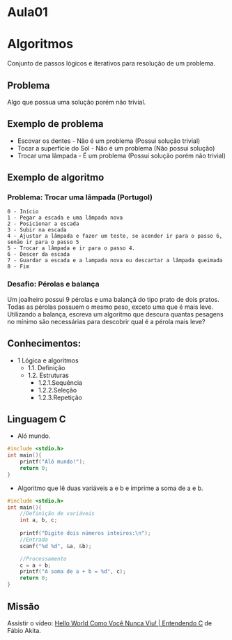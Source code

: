 # Aula01

# Algoritmos

Conjunto de passos lógicos e iterativos para resolução de um problema.

## Problema
Algo que possua uma solução porém não trivial.

## Exemplo de problema
- Escovar os dentes - Não é um problema (Possui solução trivial)
- Tocar a superfície do Sol - Não é um problema (Não possui solução)
- Trocar uma lâmpada - É um problema (Possui solução porém não trivial)

## Exemplo de algoritmo
### Problema: Trocar uma lâmpada (Portugol)
```portugol
0 - Início
1 - Pegar a escada e uma lâmpada nova
2 - Posicionar a escada
3 - Subir na escada
4 - Ajustar a lâmpada e fazer um teste, se acender ir para o passo 6, senão ir para o passo 5
5 - Trocar a lâmpada e ir para o passo 4.
6 - Descer da escada
7 - Guardar a escada e a lampada nova ou descartar a lâmpada queimada
8 - Fim
```

### Desafio: Pérolas e balança
Um joalheiro possui 9 pérolas e uma balançã do tipo prato de dois pratos. Todas as pérolas possuem o mesmo peso, exceto uma que é mais leve. Utilizando a balança, escreva um algoritmo que descura quantas pesagens no mínimo são necessárias para descobrir qual é a pérola mais leve?

## Conhecimentos:
- 1 Lógica e algoritmos
	- 1.1. Definição
	- 1.2. Estruturas
		- 1.2.1.Sequência
		- 1.2.2.Seleção
		- 1.2.3.Repetição

## Linguagem C
- Aló mundo.
```c
#include <stdio.h>
int main(){
	printf("Alô mundo!");
	return 0;
}
```
- Algoritmo que lê duas variáveis a e b e imprime a soma de a e b.
```c
#include <stdio.h>
int main(){
    //Definição de variáveis
    int a, b, c;
    
    printf("Digite dois números inteiros:\n");
    //Entrada
    scanf("%d %d", &a, &b);

    //Processamento
    c = a + b;
    printf("A soma de a + b = %d", c);
    return 0;
}
```
## Missão
Assistir o vídeo: [Hello World Como Você Nunca Viu! | Entendendo C](https://www.youtube.com/watch?v=Gp2m8ZuXoPg) de Fábio Akita.